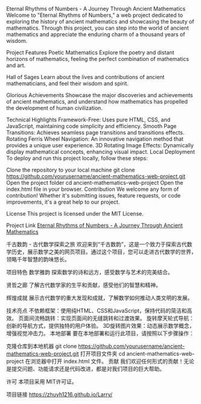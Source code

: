 Eternal Rhythms of Numbers - A Journey Through Ancient Mathematics
Welcome to "Eternal Rhythms of Numbers," a web project dedicated to exploring the history of ancient mathematics and showcasing the beauty of mathematics. Through this project, you can step into the world of ancient mathematics and appreciate the enduring charm of a thousand years of wisdom.

Project Features
Poetic Mathematics
Explore the poetry and distant horizons of mathematics, feeling the perfect combination of mathematics and art.

Hall of Sages
Learn about the lives and contributions of ancient mathematicians, and feel their wisdom and spirit.

Glorious Achievements
Showcase the major discoveries and achievements of ancient mathematics, and understand how mathematics has propelled the development of human civilization.

Technical Highlights
Framework-Free: Uses pure HTML, CSS, and JavaScript, maintaining code simplicity and efficiency.
Smooth Page Transitions: Achieves seamless page transitions and transitions effects.
Rotating Ferris Wheel Navigation: An innovative navigation method that provides a unique user experience.
3D Rotating Image Effects: Dynamically display mathematical concepts, enhancing visual impact.
Local Deployment
To deploy and run this project locally, follow these steps:

Clone the repository to your local machine
git clone https://github.com/yourusername/ancient-mathematics-web-project.git
Open the project folder
cd ancient-mathematics-web-project
Open the index.html file in your browser.
Contribution
We welcome any form of contribution! Whether it's submitting issues, feature requests, or code improvements, it's a great help to our project.

License
This project is licensed under the MIT License.

Project Link
[Eternal Rhythms of Numbers - A Journey Through Ancient Mathematics](https://zhuyh1216.github.io/Larry/ )

千古数韵 - 古代数学探索之旅
欢迎来到“千古数韵”，这是一个致力于探索古代数学历史，展示数学之美的网页项目。通过这个项目，您可以走进古代数学的世界，领略千年智慧的韵味悠长。

项目特色
数学雅韵
探索数学的诗和远方，感受数学与艺术的完美结合。

贤哲之廊
了解古代数学家的生平和贡献，感受他们的智慧和精神。

辉煌成就
展示古代数学的重大发现和成就，了解数学如何推动人类文明的发展。

技术亮点
不依赖框架：使用纯HTML、CSS和JavaScript，保持代码的简洁和高效。
页面间流畅跳转：实现页面间的无缝跳转和过渡效果。
旋转摩天轮式导航：创新的导航方式，提供独特的用户体验。
3D旋转图片效果：动态展示数学概念，增强视觉冲击力。
本地部署
要在本地部署和运行此项目，请按照以下步骤操作：

克隆仓库到本地机器
git clone https://github.com/yourusername/ancient-mathematics-web-project.git
打开项目文件夹
cd ancient-mathematics-web-project
在浏览器中打开 index.html 文件。
贡献
我们欢迎任何形式的贡献！无论是提交问题、功能请求还是代码改进，都是对我们项目的巨大帮助。

许可
本项目采用 MIT许可证。

项目链接
https://zhuyh1216.github.io/Larry/
